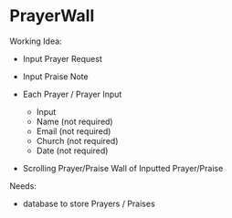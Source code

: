 # PrayerWall

Working Idea:
- Input Prayer Request
- Input Praise Note
  
- Each Prayer / Prayer Input
  - Input
  - Name (not required)
  - Email (not required)
  - Church (not required)
  - Date (not required)

- Scrolling Prayer/Praise Wall of Inputted Prayer/Praise 



Needs:
- database to store Prayers / Praises
